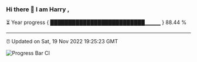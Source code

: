 ### Hi there 👋 I am Harry , 

⏳ Year progress { ██████████████████████████▁▁▁▁ } 88.44 %

---

⏰ Updated on Sat, 19 Nov 2022 19:25:23 GMT

![Progress Bar CI](https://github.com/duykhang68/duykhang68/workflows/Progress%20Bar%20CI/badge.svg)

